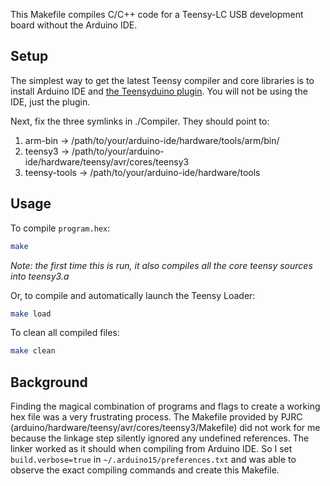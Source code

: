 This Makefile compiles C/C++ code for a Teensy-LC USB development board without the Arduino IDE.

## Setup
The simplest way to get the latest Teensy compiler and core libraries is to install Arduino IDE and [the Teensyduino plugin](https://www.pjrc.com/teensy/td_download.html).  You will not be using the IDE, just the plugin.

Next, fix the three symlinks in ./Compiler.  They should point to:
  1. arm-bin -> /path/to/your/arduino-ide/hardware/tools/arm/bin/
  2. teensy3 -> /path/to/your/arduino-ide/hardware/teensy/avr/cores/teensy3
  3. teensy-tools -> /path/to/your/arduino-ide/hardware/tools

## Usage

To compile `program.hex`:

```bash
make
```
*Note: the first time this is run, it also compiles all the core teensy sources into teensy3.a*

Or, to compile and automatically launch the Teensy Loader:
```bash
make load
```

To clean all compiled files:
```bash
make clean
```


## Background
Finding the magical combination of programs and flags to create a working hex file was a very frustrating process.  The Makefile provided by PJRC (arduino/hardware/teensy/avr/cores/teensy3/Makefile) did not work for me because the linkage step silently ignored any undefined references.  The linker worked as it should when compiling from Arduino IDE.  So I set `build.verbose=true` in `~/.arduino15/preferences.txt` and was able to observe the exact compiling commands and create this Makefile.
